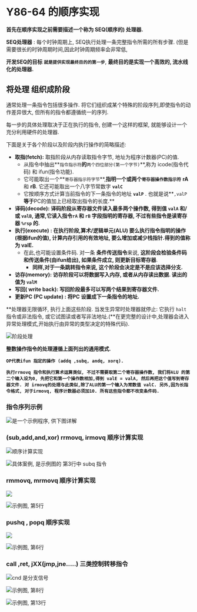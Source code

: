 # Y86-64 的顺序实现

**首先在顺序实现之前需要描述一个称为 SEQ\(顺序的\) 处理器.**

**SEQ处理器** : 每个时钟周期上, SEQ执行处理一条完整指令所需的所有步骤. \(但是需要很长的时钟周期时间,因此时钟周期频率会非常低,

**开发SEQ的目标** **`就是提供实现最终目的的第一步`**,  **最终目的是实现一个高效的, 流水线化的处理器.**

## 将处理 组织成阶段

通常处理一条指令包括很多操作.  将它们组织成某个特殊的阶段序列,即使指令的动作差异很大, 但所有的指令都遵循统一的序列.

每一步的具体处理取决于正在执行的指令,  创建一个这样的框架, 就能够设计一个充分利用硬件的处理器.

下面是关于各个阶段以及阶段内执行操作的简略描述:

* **取指\(fetch\):** 取指阶段从内存读取指令字节, 地址为程序计数器\(PC\)的值.
  * 从指令中抽出**`指令指示符`**的**`两个四位部分(第一个字节)`**,称为 icode\(指令代码\) 和 ifun\(指令功能\). 
  * 它可能取出一个**`寄存器指示符字节`**,**指明一个或两个`寄存器操作数指示符`** **rA** 和 **rB**.  它还可能取出一个八字节常数字 **`valC`**
  * 它按顺序方式计算当前指令的下一条指令的地址 **`valP`** . 也就是说**`,valP`**等于**PC的值加上已经取出指令的长度.**
* **译码\(decode\):  译码阶段从寄存器文件读入最多两个操作数, 得到值 `valA` 和/或  `valB`, 通常,它读入指令`rA` 和 `rB` 字段指明的寄存器, 不过有些指令是读寄存器 `%rsp` 的.**
* **执行\(execute\) : 在执行阶段,算术/逻辑单元\(ALU\) 要么执行指令指明的操作 \(根据ifun的值\), 计算内存引用的有效地址, 要么增加或减少栈指针.得到的值称为 valE.**
  * 在此,也可能设置条件码. 对一条 **条件传送指令**来说, **这阶段会检验条件码和传送条件\(由ifun给出\), 如果条件成立, 则更新目标寄存器**.
    * **同样,对于一条跳转指令来说, 这个阶段会决定是不是应该选择分支.**
* **访存\(memory\):  访存阶段可以将数据写入内存, 或者从内存读出数据.  读出的值为 `valM`**
* **写回\( write back\): 写回阶段最多可以写两个结果到寄存器文件.**
* **更新PC \(PC update\) : 将PC 设置成下一条指令的地址.**

**处理器无限循环, 执行上面这些阶段. 当发生异常时处理器就停止: 它执行 `halt`指令或非法指令, 或它试图读或者写非法地址.\(**在更完整的设计中,处理器会进入异常处理模式,开始执行由异常的类型决定的特殊代码\).

![&#x9636;&#x6BB5;&#x5904;&#x7406;](../.gitbook/assets/ping-mu-kuai-zhao-20190813-17.23.59.png)

**整数操作指令的处理遵循上面列出的通用模式.**

**`OP代表ifun 指定的操作 (addq ,subq, andq, xorq).`**

**`执行rrmovq 指令和执行算术运算类似, 不过不需要取第二个寄存器操作数, 我们将ALU 的第二个输入设为0, 先把它和第一个操作数相加,得到 valE = valA, 然后再把这个值写到寄存器文件. 对 irmovq的处理与此类似,除了ALU的第一个输入为常数值 valC. 另外,因为长指令格式, 对于irmovq, 程序计数器必须加10. 所有这些指令都不改变条件码.`**

### 指令序列示例

![&#x662F;&#x4E00;&#x4E2A;&#x793A;&#x4F8B;&#x7A0B;&#x5E8F;, &#x4F9B;&#x4E0B;&#x56FE;&#x8BE6;&#x89E3;](../.gitbook/assets/screen-shot-2019-08-14-at-1.25.39-pm.png)

### \(sub,add,and,xor\)  rrmovq,  irmovq   顺序计算实现

![&#x987A;&#x5E8F;&#x8BA1;&#x7B97;&#x5B9E;&#x73B0;](../.gitbook/assets/screen-shot-2019-08-14-at-6.24.36-pm.png)

![&#x5177;&#x4F53;&#x6848;&#x4F8B;, &#x662F;&#x793A;&#x4F8B;&#x56FE;&#x7684; &#x7B2C;3&#x884C;&#x4E2D; subq &#x6307;&#x4EE4;](../.gitbook/assets/screen-shot-2019-08-14-at-6.30.48-pm.png)

### rmmovq,  mrmovq  顺序计算实现

![](../.gitbook/assets/screen-shot-2019-08-14-at-6.32.20-pm.png)

![&#x793A;&#x4F8B;&#x56FE;, &#x7B2C;5&#x884C;](../.gitbook/assets/screen-shot-2019-08-14-at-6.36.36-pm.png)

### pushq  , popq  顺序实现

![](../.gitbook/assets/screen-shot-2019-08-14-at-6.41.12-pm.png)

![&#x793A;&#x4F8B;&#x56FE;, &#x7B2C;6&#x884C;](../.gitbook/assets/screen-shot-2019-08-14-at-6.42.41-pm.png)

###  call  ,ret,  jXX\(jmp,jne.....\)  三类控制转移指令

![cnd &#x662F;&#x5206;&#x652F;&#x4FE1;&#x53F7;](../.gitbook/assets/screen-shot-2019-08-14-at-6.44.44-pm.png)

![&#x793A;&#x4F8B;&#x56FE;, &#x7B2C;8&#x884C;](../.gitbook/assets/screen-shot-2019-08-14-at-6.49.28-pm.png)

![&#x793A;&#x4F8B;&#x56FE;, &#x7B2C;13&#x884C;](../.gitbook/assets/screen-shot-2019-08-14-at-6.50.29-pm.png)

